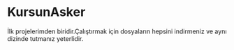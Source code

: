 # KursunAsker
İlk projelerimden biridir.Çalıştırmak için dosyaların hepsini indirmeniz ve aynı dizinde tutmanız yeterlidir.
